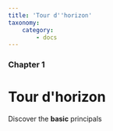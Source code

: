 ```yaml
---
title: 'Tour d''horizon'
taxonomy:
    category:
        - docs
---
```


### Chapter 1

# Tour d'horizon

Discover the **basic** principals
